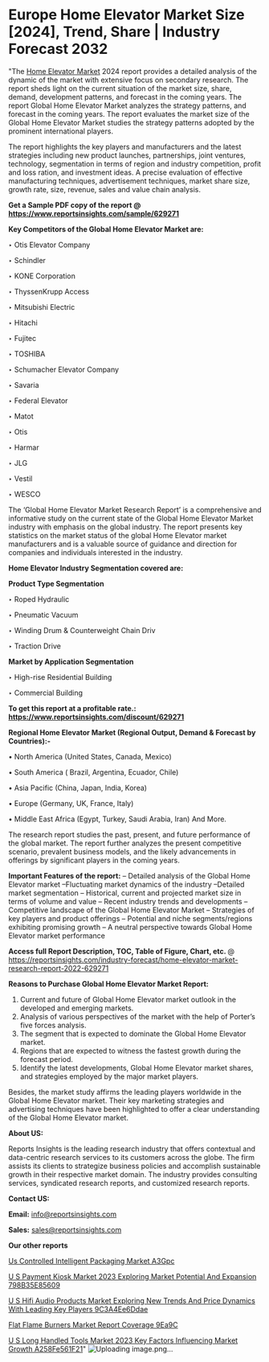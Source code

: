 # Europe Home Elevator Market Size [2024], Trend, Share | Industry Forecast 2032

"The <a href=https://www.reportsinsights.com/sample/629271>Home Elevator Market</a> 2024 report provides a detailed analysis of the dynamic of the market with extensive focus on secondary research. The report sheds light on the current situation of the market size, share, demand, development patterns, and forecast in the coming years. The report Global Home Elevator Market analyzes the strategy patterns, and forecast in the coming years. The report evaluates the market size of the Global Home Elevator Market studies the strategy patterns adopted by the prominent international players.

The report highlights the key players and manufacturers and the latest strategies including new product launches, partnerships, joint ventures, technology, segmentation in terms of region and industry competition, profit and loss ration, and investment ideas. A precise evaluation of effective manufacturing techniques, advertisement techniques, market share size, growth rate, size, revenue, sales and value chain analysis.

<strong>Get a Sample PDF copy of the report @ <a href=https://www.reportsinsights.com/sample/629271 style=color:#0000ff;>https://www.reportsinsights.com/sample/629271</a></strong>

<strong>Key Competitors of the Global Home Elevator Market are:</strong>

‣ Otis Elevator Company

‣ Schindler

‣ KONE Corporation

‣ ThyssenKrupp Access

‣ Mitsubishi Electric

‣ Hitachi

‣ Fujitec

‣ TOSHIBA

‣ Schumacher Elevator Company

‣ Savaria

‣ Federal Elevator

‣ Matot

‣ Otis

‣ Harmar

‣ JLG

‣ Vestil

‣ WESCO

The ‘Global Home Elevator Market Research Report’ is a comprehensive and informative study on the current state of the Global Home Elevator Market industry with emphasis on the global industry. The report presents key statistics on the market status of the global Home Elevator market manufacturers and is a valuable source of guidance and direction for companies and individuals interested in the industry.

<strong>Home Elevator Industry Segmentation covered are:</strong>

<strong>Product Type Segmentation</strong>

‣    Roped Hydraulic

‣ Pneumatic Vacuum

‣ Winding Drum & Counterweight Chain Driv

‣ Traction Drive

<strong>Market by Application Segmentation</strong>

‣   High-rise Residential Building

‣ Commercial Building

<strong>To get this report at a profitable rate.: <a href=https://www.reportsinsights.com/discount/629271 style=color:#0000ff;>https://www.reportsinsights.com/discount/629271</a></strong>

<strong>Regional Home Elevator Market (Regional Output, Demand &amp; Forecast by Countries):-</strong>

• North America (United States, Canada, Mexico)

• South America ( Brazil, Argentina, Ecuador, Chile)

• Asia Pacific (China, Japan, India, Korea)

• Europe (Germany, UK, France, Italy)

• Middle East Africa (Egypt, Turkey, Saudi Arabia, Iran) And More.

The research report studies the past, present, and future performance of the global market. The report further analyzes the present competitive scenario, prevalent business models, and the likely advancements in offerings by significant players in the coming years.

<strong>Important Features of the report:</strong>
– Detailed analysis of the Global Home Elevator market
–Fluctuating market dynamics of the industry
–Detailed market segmentation
– Historical, current and projected market size in terms of volume and value
– Recent industry trends and developments
– Competitive landscape of the Global Home Elevator Market
– Strategies of key players and product offerings
– Potential and niche segments/regions exhibiting promising growth
– A neutral perspective towards Global Home Elevator market performance

<strong>Access full Report Description, TOC, Table of Figure, Chart, etc. </strong>@   <a href=https://reportsinsights.com/industry-forecast/home-elevator-market-research-report-2022-629271 style=color:#0000ff;>https://reportsinsights.com/industry-forecast/home-elevator-market-research-report-2022-629271</a>

<strong>Reasons to Purchase Global Home Elevator Market Report:</strong>
1. Current and future of Global Home Elevator market outlook in the developed and emerging markets.
2. Analysis of various perspectives of the market with the help of Porter’s five forces analysis.
3. The segment that is expected to dominate the Global Home Elevator market.
4. Regions that are expected to witness the fastest growth during the forecast period.
5. Identify the latest developments, Global Home Elevator market shares, and strategies employed by the major market players.

Besides, the market study affirms the leading players worldwide in the Global Home Elevator market. Their key marketing strategies and advertising techniques have been highlighted to offer a clear understanding of the Global Home Elevator market.

<strong><strong>About US</strong>:</strong>

Reports Insights is the leading research industry that offers contextual and data-centric research services to its customers across the globe. The firm assists its clients to strategize business policies and accomplish sustainable growth in their respective market domain. The industry provides consulting services, syndicated research reports, and customized research reports.

<strong>Contact US:</strong>

<p class=><b>Email:</b> <a href=mailto:info@reportsinsights.com>info@reportsinsights.com</a></p>
<p class=><b>Sales:</b> <a href=mailto:sales@reportsinsights.com>sales@reportsinsights.com</a></p>

<strong>Our other reports</strong>

<a href=https://www.linkedin.com/pulse/us-controlled-intelligent-packaging-market-a3gpc/>Us Controlled Intelligent Packaging Market A3Gpc</a>

<a href=https://medium.com/@akitotamura255/u-s-payment-kiosk-market-2023-exploring-market-potential-and-expansion-798b35e85609>U S Payment Kiosk Market 2023 Exploring Market Potential And Expansion 798B35E85609</a>

<a href=https://medium.com/@yadavahaan91/u-s-hifi-audio-products-market-exploring-new-trends-and-price-dynamics-with-leading-key-players-9c3a4ee6ddae>U S Hifi Audio Products Market Exploring New Trends And Price Dynamics With Leading Key Players 9C3A4Ee6Ddae</a>

<a href=https://www.linkedin.com/pulse/flat-flame-burners-market-report-coverage-9ea9c/>Flat Flame Burners Market Report Coverage 9Ea9C</a>

<a href=https://medium.com/@d7298290/u-s-long-handled-tools-market-2023-key-factors-influencing-market-growth-a258fe561f21>U S Long Handled Tools Market 2023 Key Factors Influencing Market Growth A258Fe561F21</a>"
![Uploading image.png…]()
